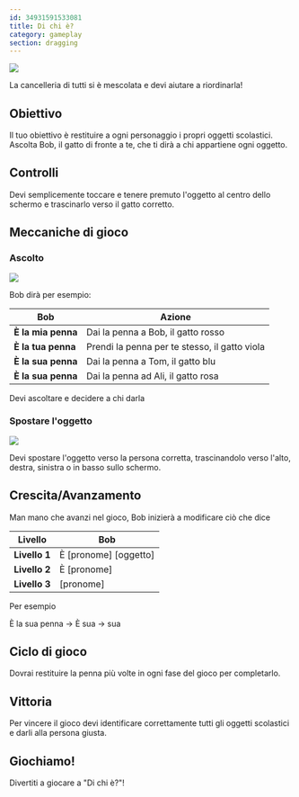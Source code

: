 ```yaml
---
id: 34931591533081
title: Di chi è?
category: gameplay
section: dragging
---
```

![](https://help.studycat.com/hc/article_attachments/34966103260825)

La cancelleria di tutti si è mescolata e devi aiutare a riordinarla!

## Obiettivo

Il tuo obiettivo è restituire a ogni personaggio i propri oggetti scolastici. Ascolta Bob, il gatto di fronte a te, che ti dirà a chi appartiene ogni oggetto.

## Controlli 

Devi semplicemente toccare e tenere premuto l'oggetto al centro dello schermo e trascinarlo verso il gatto corretto.

## Meccaniche di gioco

### Ascolto

![](https://help.studycat.com/hc/article_attachments/34966103283609)

Bob dirà per esempio:

| Bob | Azione |
| --- | --- |
| **È&nbsp;la&nbsp;mia&nbsp;penna** | Dai la penna a Bob, il gatto rosso |
| **È&nbsp;la&nbsp;tua&nbsp;penna** | Prendi la penna per te stesso, il gatto viola |
| **È&nbsp;la&nbsp;sua&nbsp;penna** | Dai la penna a Tom, il gatto blu |
| **È&nbsp;la&nbsp;sua&nbsp;penna** | Dai la penna ad Ali, il gatto rosa |

Devi ascoltare e decidere a chi darla

### Spostare l'oggetto

![](https://help.studycat.com/hc/article_attachments/34966668424601)

Devi spostare l'oggetto verso la persona corretta, trascinandolo verso l'alto, destra, sinistra o in basso sullo schermo.

## Crescita/Avanzamento

Man mano che avanzi nel gioco, Bob inizierà a modificare ciò che dice

| Livello | Bob |
| --- | --- |
| **Livello&nbsp;1** | È [pronome] [oggetto] |
| **Livello&nbsp;2** | È [pronome] |
| **Livello&nbsp;3** | [pronome] |

Per esempio

È la sua penna -> È sua -> sua

## Ciclo di gioco

Dovrai restituire la penna più volte in ogni fase del gioco per completarlo.

## Vittoria

Per vincere il gioco devi identificare correttamente tutti gli oggetti scolastici e darli alla persona giusta.

## Giochiamo!

Divertiti a giocare a "Di chi è?"!

